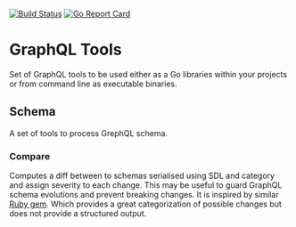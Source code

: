 [![Build Status](https://travis-ci.org/mije/graphql-tools.svg?branch=master)](https://travis-ci.org/mije/graphql-tools) [![Go Report Card](https://goreportcard.com/badge/github.com/mije/graphql-tools)](https://goreportcard.com/report/github.com/mije/graphql-tools)

# GraphQL Tools
Set of GraphQL tools to be used either as a Go libraries within your projects or from command line as executable binaries.

## Schema
A set of tools to process GrephQL schema.  

### Compare
Computes a diff between to schemas serialised using SDL and category and assign severity to each change. This may be useful to guard GraphQL schema evolutions and prevent breaking changes. 
It is inspired by similar [Ruby gem](https://rubygems.org/gems/graphql-schema_comparator). Which provides a great categorization of possible changes but does not provide a structured output.
